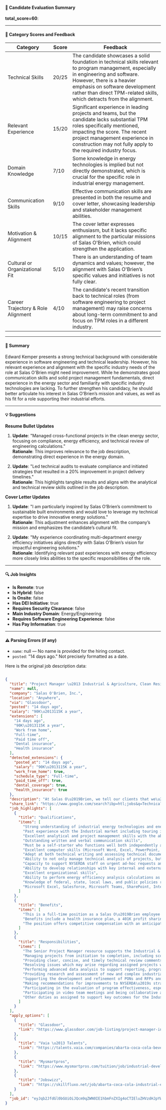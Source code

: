 #### 📄 Candidate Evaluation Summary
**total_score=60**:  

---

#### 🎯 Category Scores and Feedback

| Category                        | Score       | Feedback |
|--------------------------------|-------------|----------|
| Technical Skills               | 20/25       | The candidate showcases a solid foundation in technical skills relevant to program management, especially in engineering and software. However, there is a heavier emphasis on software development rather than direct TPM-related skills, which detracts from the alignment. |
| Relevant Experience             | 15/20       | Significant experience in leading projects and teams, but the candidate lacks substantial TPM roles specifically mentioned, impacting the score. The recent project management experience in construction may not fully apply to the required industry focus. |
| Domain Knowledge                | 7/10        | Some knowledge in energy technologies is implied but not directly demonstrated, which is crucial for the specific role in industrial energy management. |
| Communication Skills            | 9/10        | Effective communication skills are presented in both the resume and cover letter, showcasing leadership and stakeholder management abilities.|
| Motivation & Alignment          | 10/15       | The cover letter expresses enthusiasm, but it lacks specific alignment to the particular missions of Salas O'Brien, which could strengthen the application.|
| Cultural or Organizational Fit  | 5/10        | There is an understanding of team dynamics and values; however, the alignment with Salas O'Brien’s specific values and initiatives is not fully clear. |
| Career Trajectory & Role Alignment | 4/10   | The candidate's recent transition back to technical roles (from software engineering to project management) may raise concerns about long-term commitment to and focus on TPM roles in a different industry. |

---

#### 🧾 Summary

Edward Kemper presents a strong technical background with considerable experience in software engineering and technical leadership. However, his relevant experience and alignment with the specific industry needs of the role at Salas O'Brien might need improvement. While he demonstrates good communication skills and solid project management fundamentals, direct experience in the energy sector and familiarity with specific industry technologies are lacking. To further strengthen his candidacy, he should better articulate his interest in Salas O'Brien’s mission and values, as well as his fit for a role supporting their industrial efforts.

---

#### 💡 Suggestions

**Resume Bullet Updates**  
1. **Update**: "Managed cross-functional projects in the clean energy sector, focusing on compliance, energy efficiency, and technical review of engineering calculations."  
   **Rationale**: This improves relevance to the job description, demonstrating direct experience in the energy domain.

2. **Update**: "Led technical audits to evaluate compliance and initiated strategies that resulted in a 20% improvement in project delivery timelines."  
   **Rationale**: This highlights tangible results and aligns with the analytical and technical review skills outlined in the job description.

**Cover Letter Updates**  
1. **Update**: "I am particularly inspired by Salas O’Brien’s commitment to sustainable built environments and would love to leverage my technical expertise to drive innovative energy solutions."  
   **Rationale**: This adjustment enhances alignment with the company’s mission and emphasizes the candidate’s cultural fit.

2. **Update**: "My experience coordinating multi-department energy efficiency initiatives aligns directly with Salas O’Brien’s vision for impactful engineering solutions."  
   **Rationale**: Identifying relevant past experiences with energy efficiency more closely links abilities to the specific responsibilities of the role.

---

#### 🔍 Job Insights

- **Is Remote**: true  
- **Is Hybrid**: false  
- **Is Onsite**: false  
- **Has DEI Initiative**: true  
- **Requires Security Clearance**: false  
- **Main Industry Domain**: Energy/Engineering  
- **Requires Software Engineering Experience**: false  
- **Has Pay Information**: true  

---

#### ⚠️ Parsing Errors (if any)

- `name`: null — No name is provided for the hiring contact. 
- `posted`: "14 days ago." Not precisely formatted as a date.


Here is the original job description data:

```json

{
  "title": "Project Manager \u2013 Industrial & Agriculture, Clean Resilient Buildings",
  "name": null,
  "company": "Salas O'Brien, Inc.",
  "location": "Anywhere",
  "via": "Glassdoor",
  "posted": "14 days ago",
  "salary": "90K\u2013115K a year",
  "extensions": [
    "14 days ago",
    "90K\u2013115K a year",
    "Work from home",
    "Full-time",
    "Paid time off",
    "Dental insurance",
    "Health insurance"
  ],
  "detected_extensions": {
    "posted_at": "14 days ago",
    "salary": "90K\u2013115K a year",
    "work_from_home": true,
    "schedule_type": "Full-time",
    "paid_time_off": true,
    "dental_coverage": true,
    "health_insurance": true
  },
  "description": "At Salas O\u2019Brien, we tell our clients that we\u2019re engineered for impact. This passion for making a difference applies just as much to our team as it does to our projects. That\u2019s why we\u2019re committed to living our values every day: inspiring, achieving, and connecting as shared owners of our success with a focus on a sustainable future.\n\nBuilding for the long-term means that all of our team members can expect to work on amazing projects with a people-first approach to problem solving. It also means that each member of our team has truly limitless potential to build a unique, meaningful, and high-impact career\u2014and they\u2019ll receive great total rewards along the way.\n\nAbout Us:\n\nFounded in 1975, Salas O\u2019Brien is an employee-owned engineering and professional services firm focused on achieving impact for our clients, our team, and the world. We know that tomorrow\u2019s requirements are today\u2019s opportunities, and we are here to design lasting solutions for pressing challenges.\n\nWe work across a variety of industries providing integrated engineering and consulting services. Our specialized experience includes design for data centers, healthcare, science and technology, high-rise buildings, clean energy, education, and other building types as well as structural and building sciences, infrastructure asset management, advanced robotics, and more.\n\nOur technical expertise is paired with an exceptional team of business development, human resources, finance and accounting, information technology, and marketing professionals, all of whom play a key role in bringing our commitments to life every day.\n\nJob Summary:\n\nThe Senior Project Manager resource supports the Industrial & Agriculture team with project management, data analysis, technical review, and reporting for technical assistance and installation demonstration programs (including FlexTech, On-site Energy Manager, C&I Carbon Challenge, and C&I Accelerated Efficiency).\n\nIn this role, you will:\n\u2022 Managing projects from initiation to completion, including scope development, managing schedules and budgets, and technical review of engineering calculations\n\u2022 Providing clear, concise, and timely technical review comments of energy engineering calculations and reports\n\u2022 Resolving issues which may arise regarding assigned projects with applicants, contractors or consultants\n\u2022 Performing advanced data analysis to support reporting, program improvement and new strategy development\n\u2022 Providing research and assessment of new and complex industrial energy technologies and systems\n\u2022 Supporting the development and refinement of PONs and RFPs and program tracking and reporting of energy benefits\n\u2022 Making recommendations for improvements to NYSERDA\u2019s strategies and business processes\n\u2022 Participating in the evaluation of program effectiveness, especially as relates to energy savings benefits\n\u2022 Participating in video team meetings and being collaborative across different communication platforms and teams within NYSERDA\n\u2022 Other duties as assigned to support key outcomes for the Industrial Team.\n\nYou will be a great fit if:\n\u2022 Bachelor\u2019s degree in mechanical, electrical, environmental, energy, chemical, material science, or other non-IT focused engineering is preferred.\n\u2022 Certification indicating energy expertise such as Certified Energy Manager (CEM), Certified Measurement & Verification Professional (CMVP), Certified Energy Auditor (CEA), Professional Engineer (PE), or Leadership in Energy and Environmental Design (LEED) is preferred.\n\u2022 Strong understanding of industrial energy technologies and energy conservation measures\n\u2022 Past experience with the Industrial market including touring industrial facilities and engaging with facility staff on their energy usage and opportunities to reduce usage\n\u2022 Excellent analytical and project management skills with the ability to successfully multi-task, set priorities and meet deadlines in a fast-paced environment\n\u2022 Outstanding written and verbal communication skills\n\u2022 Must be a self-starter who functions well both independently and in teams and demonstrates critical thinking, attention to detail, and problem solving\n\u2022 Excellent computer skills (Microsoft Word, Excel, PowerPoint, etc.); must be a high level Excel user, and be able to perform Pivot tables, advanced formulas, and advanced data analysis of complex data sets\n\u2022 Adept at both technical writing and assessing technical documentation\n\u2022 Ability to not only manage technical analysis of projects, but to also track contracts and manage budgets\n\u2022 Capacity to support NYSERDA staff on urgent ad-hoc requests and adapt to changing priorities\n\u2022 Ability to develop relationships with key internal and external stakeholder groups.\n\nSkills/abilities:\n\u2022 Excellent organizational skills\n\u2022 Ability to perform energy efficiency analysis calculations as well as ability to provide technical review thereof\n\u2022 Knowledge of federal, state, local laws, and public policies regarding energy systems as well as New York State manufacturing industry and technologies is beneficial\n\u2022 Experience with energy efficiency incentives and technical assistance programs with NYSERDA, other program administrators, or utilities is also desired\n\u2022 Microsoft Excel, Salesforce, Microsoft Teams, SharePoint, Internal databases such as NEIS and Buildings Portal (training will be provided)\n\nCompensation:\n\nThis is a full-time position as a Salas O\u2019Brien employee working remotely. Benefits include a health insurance plan, a 401K profit sharing plan, and PTO. The position offers competitive compensation with an anticipated annual salary range of $90,000 - $115,000, based on candidate experience.\n\nLocation:\n\nRemote\n\nEqual Opportunity Employment Statement\n\nSalas O\u2019Brien provides equal employment opportunities to all employees and applicants for employment and prohibits discrimination and harassment of any type without regard to race, color, religion, age, sex, national origin, disability status, genetics, protected veteran status, sexual orientation, gender identity or expression, or any other characteristic protected by federal, state/provincial, or local laws. Salas O\u2019Brien will accommodate the disability-related needs of applicants as required by law.\n\nEqual Opportunity Employer/Protected Veterans/Individuals with Disabilities\n\nThe contractor will not discharge or in any other manner discriminate against employees or applicants because they have inquired about, discussed, or disclosed their own pay or the pay of another employee or applicant. However, employees who have access to the compensation information of other employees or applicants as a part of their essential job functions cannot disclose the pay of other employees or applicants to individuals who do not otherwise have access to compensation information, unless the disclosure is (a) in response to a formal complaint or charge, (b) in furtherance of an investigation, proceeding, hearing, or action, including an investigation conducted by the employer, or (c) consistent with the contractor\u2019s legal duty to furnish information. 41 CFR 60-1.35(c)",
  "share_link": "https://www.google.com/search?ibp=htl;jobs&q=Technical+Project+Manager&htidocid=3UApBC1ocv_UaUQJAAAAAA%3D%3D&hl=en-US&shndl=37&shmd=H4sIAAAAAAAA_xWOMUoDURBAsc0RrKYQA2HdFSFNUiUpREEUQ1rD7N_h74TJzPJnFlJ6B4-Um3gS1-aV773Z9Wb29VHsRCngDRUzFfj9_oEX7UaPwihwD5tcOI0SY6EKdkKo8EnOwqQB25GlY80OD_BqLThhST2YwrNZFrpd9xGDr5rGXersgcGpTnZuTKm1S3Oy1v9x9B4LDYJBx6fl46UeNC_u9ijo8D7flqlWTV-pBlY4KAd1sJ9s5H_9qAazxgAAAA&shmds=v1_AQbUm968i7tLlmxjx3OD9zM936APQ-qYlaIaD0Dey6n9xiIxyg&source=sh/x/job/li/m1/1#fpstate=tldetail&htivrt=jobs&htiq=Technical+Project+Manager&htidocid=3UApBC1ocv_UaUQJAAAAAA%3D%3D",
  "job_highlights": [
    {
      "title": "Qualifications",
      "items": [
        "Strong understanding of industrial energy technologies and energy conservation measures",
        "Past experience with the Industrial market including touring industrial facilities and engaging with facility staff on their energy usage and opportunities to reduce usage",
        "Excellent analytical and project management skills with the ability to successfully multi-task, set priorities and meet deadlines in a fast-paced environment",
        "Outstanding written and verbal communication skills",
        "Must be a self-starter who functions well both independently and in teams and demonstrates critical thinking, attention to detail, and problem solving",
        "Excellent computer skills (Microsoft Word, Excel, PowerPoint, etc.); must be a high level Excel user, and be able to perform Pivot tables, advanced formulas, and advanced data analysis of complex data sets",
        "Adept at both technical writing and assessing technical documentation",
        "Ability to not only manage technical analysis of projects, but to also track contracts and manage budgets",
        "Capacity to support NYSERDA staff on urgent ad-hoc requests and adapt to changing priorities",
        "Ability to develop relationships with key internal and external stakeholder groups",
        "Excellent organizational skills",
        "Ability to perform energy efficiency analysis calculations as well as ability to provide technical review thereof",
        "Knowledge of federal, state, local laws, and public policies regarding energy systems as well as New York State manufacturing industry and technologies is beneficial",
        "Microsoft Excel, Salesforce, Microsoft Teams, SharePoint, Internal databases such as NEIS and Buildings Portal (training will be provided)"
      ]
    },
    {
      "title": "Benefits",
      "items": [
        "This is a full-time position as a Salas O\u2019Brien employee working remotely",
        "Benefits include a health insurance plan, a 401K profit sharing plan, and PTO",
        "The position offers competitive compensation with an anticipated annual salary range of $90,000 - $115,000, based on candidate experience"
      ]
    },
    {
      "title": "Responsibilities",
      "items": [
        "The Senior Project Manager resource supports the Industrial & Agriculture team with project management, data analysis, technical review, and reporting for technical assistance and installation demonstration programs (including FlexTech, On-site Energy Manager, C&I Carbon Challenge, and C&I Accelerated Efficiency)",
        "Managing projects from initiation to completion, including scope development, managing schedules and budgets, and technical review of engineering calculations",
        "Providing clear, concise, and timely technical review comments of energy engineering calculations and reports",
        "Resolving issues which may arise regarding assigned projects with applicants, contractors or consultants",
        "Performing advanced data analysis to support reporting, program improvement and new strategy development",
        "Providing research and assessment of new and complex industrial energy technologies and systems",
        "Supporting the development and refinement of PONs and RFPs and program tracking and reporting of energy benefits",
        "Making recommendations for improvements to NYSERDA\u2019s strategies and business processes",
        "Participating in the evaluation of program effectiveness, especially as relates to energy savings benefits",
        "Participating in video team meetings and being collaborative across different communication platforms and teams within NYSERDA",
        "Other duties as assigned to support key outcomes for the Industrial Team"
      ]
    }
  ],
  "apply_options": [
    {
      "title": "Glassdoor",
      "link": "https://www.glassdoor.com/job-listing/project-manager-industrial-agriculture-clean-resilient-buildings-salas-o-brien-inc-JV_KO0,64_KE65,82.htm?jl=1009677095329&utm_campaign=google_jobs_apply&utm_source=google_jobs_apply&utm_medium=organic"
    },
    {
      "title": "Vaia \u2013 Talents",
      "link": "https://talents.vaia.com/companies/abarta-coca-cola-beverages/abarta-coca-cola-industrial-engineering-project-manager-2120646/?utm_campaign=google_jobs_apply&utm_source=google_jobs_apply&utm_medium=organic"
    },
    {
      "title": "Mysmartpros",
      "link": "https://www.mysmartpros.com/tuition/job/industrial-development-project-manager-northpoint-development-llc-cincinnati-oh/?utm_campaign=google_jobs_apply&utm_source=google_jobs_apply&utm_medium=organic"
    },
    {
      "title": "Jobswizz",
      "link": "https://skillfluxo.net/job/abarta-coca-cola-industrial-engineering-project-manager/?utm_campaign=google_jobs_apply&utm_source=google_jobs_apply&utm_medium=organic"
    }
  ],
  "job_id": "eyJqb2JfdGl0bGUiOiJQcm9qZWN0IE1hbmFnZXIg4oCTIEluZHVzdHJpYWwgXHUwMDI2IEFncmljdWx0dXJlLCBDbGVhbiBSZXNpbGllbnQgQnVpbGRpbmdzIiwiY29tcGFueV9uYW1lIjoiU2FsYXMgTydCcmllbiwgSW5jLiIsImFkZHJlc3NfY2l0eSI6IlVuaXRlZCBTdGF0ZXMiLCJodGlkb2NpZCI6IjNVQXBCQzFvY3ZfVWFVUUpBQUFBQUE9PSIsInV1bGUiOiJ3K0NBSVFJQ0lOVlc1cGRHVmtJRk4wWVhSbGN3In0="
}